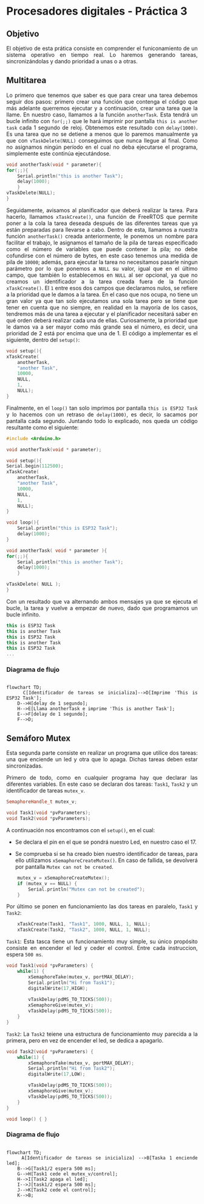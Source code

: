 # Procesadores digitales - Práctica 3

## Objetivo
<div align="justify">

El objetivo de esta prática consiste en comprender el funiconamiento de un sistema operativo en tiempo real. Lo haremos generando tareas, sincronizándolas y dando prioridad a unas o a otras.

## Multitarea

Lo primero que tenemos que saber es que para crear una tarea debemos seguir dos pasos: primero crear una función que contenga el código que más adelante querremos ejecutar y a continuación, crear una tarea que la llame. En nuestro caso, llamamos a la función `anotherTask`. Esta tendrá un bucle infinito con `for(;;)` que le hará imprimir por pantalla `this is another task` cada 1 segundo de reloj. Obtenemos este resultado con `delay(1000)`. Es una tarea que no se detiene a menos que lo paremos manualmente ya que con `vTaskDelete(NULL)` conseguimos que nunca llegue al final. Como no asignamos ningún período en el cual no deba ejecutarse el programa, simplemente este continúa ejecutándose. 

```cpp
void anotherTask(void * parameter){
for(;;){
    Serial.println("this is another Task");
    delay(1000);
    }
vTaskDelete(NULL);
}
```

Seguidamente, avisamos al planificador que deberá realizar la tarea. Para hacerlo, llamamos `xTaskCreate()`, una función de FreeRTOS que permite poner a la cola la tarea deseada después de las diferentes tareas que ya están preparadas para llevarse a cabo. Dentro de esta, llamamos a nuestra función `anotherTask()` creada anteriormente, le ponemos un nombre para facilitar el trabajo, le asignamos el tamaño de la pila de tareas especificado como el número de variables que puede contener la pila; no debe cofundirse con el número de bytes, en este caso tenemos una medida de pila de `10000`; además, para ejecutar la tarea no necesitamos pasarle ningun parámetro por lo que ponemos a `NULL` su valor, igual que en el último campo, que también lo establecemos en `NULL` al ser opcional, ya que no creamos un identificador a la tarea creada fuera de la función `xTaskCreate()`. El `1` entre esos dos campos que declaramos nulos, se refiere a la prioridad que le damos a la tarea. En el caso que nos ocupa, no tiene un gran valor ya que tan solo ejecutamos una sola tarea pero se tiene que tener en cuenta que no siempre, en realidad en la mayoría de los casos, tendremos más de una tarea a ejecutar y el planificador necesitará saber en qué orden deberá realizar cada una de ellas. Curiosamente, la prioridad que le damos va a ser mayor como más grande sea el número, es decir, una prioridad de 2 está por encima que una de 1. El código a implementar es el siguiente, dentro del `setup()`:

```cpp
void setup(){
xTaskCreate(
    anotherTask,
    "another Task",
    10000, 
    NULL, 
    1, 
    NULL);
}
```
Finalmente, en el `loop()` tan solo imprimos por pantalla `this is ESP32 Task` y lo hacemos con un retraso de `delay(1000)`, es decir, lo sacamos por pantalla cada segundo. Juntando todo lo explicado, nos queda un código resultante como el siguiente:

```cpp
#include <Arduino.h>

void anotherTask(void * parameter);

void setup(){
Serial.begin(112500);
xTaskCreate(
    anotherTask, 
    "another Task",
    10000, 
    NULL,
    1, 
    NULL); 
}

void loop(){
    Serial.println("this is ESP32 Task");
    delay(1000);
}

void anotherTask( void * parameter ){
for(;;){
    Serial.println("this is another Task");
    delay(1000);
    }

vTaskDelete( NULL );
}
```

Con un resultado que va alternando ambos mensajes ya que se ejecuta el bucle, la tarea y vuelve a empezar de nuevo, dado que programamos un bucle infinito.

```cpp
this is ESP32 Task
this is another Task
this is ESP32 Task
this is another Task
this is ESP32 Task
...
```

### Diagrama de flujo

```mermaid

flowchart TD;
    C[Identificador de tareas se inicializa]-->D[Imprime 'This is ESP32 Task'];
    D-->H[delay de 1 segundo];
    H-->E[Llama anotherTask e imprime 'This is another Task'];
    E-->F[delay de 1 segundo];
    F-->D;

```

## Semáforo Mutex

Esta segunda parte consiste en realizar un programa que utilice dos tareas: una que enciende un led y otra que lo apaga. Dichas tareas deben estar sincronizadas.

Primero de todo, como en cualquier programa hay que declarar las diferentes variables. En este caso se declaran dos tareas: `Task1`, `Task2` y un identificador de tareas ``mutex_v``.
```cpp
SemaphoreHandle_t mutex_v; 

void Task1(void *pvParameters);
void Task2(void *pvParameters);
```

A continuación nos encontramos con el `setup()`, en el cual:

* Se declara el pin en el que se pondrá nuestro Led, en nuestro caso el 17.

* Se comprueba si se ha creado bien nuestro identificador de tareas, para ello 
utilizamos `xSemaphoreCreateMutex()`. En caso de fallida, se devolverá por pantalla `Mutex can not be created`. 
```cpp
    mutex_v = xSemaphoreCreateMutex(); 
    if (mutex_v == NULL) { 
        Serial.println("Mutex can not be created"); 
    }
```

Por último se ponen en funcionamiento las dos tareas en paralelo, `Task1` y `Task2`:

```cpp
    xTaskCreate(Task1, "Task1", 1000, NULL, 1, NULL); 
    xTaskCreate(Task2, "Task2", 1000, NULL, 1, NULL); 
```

``Task1``: 
Esta tasca tiene un funcionamiento muy simple, su único propósito consiste en encender el led y ceder el control. Entre cada instruccion, espera ``500 ms``.

```cpp
void Task1(void *pvParameters) { 
    while(1) { 
        xSemaphoreTake(mutex_v, portMAX_DELAY); 
        Serial.println("Hi from Task1"); 
        digitalWrite(17,HIGH);
        
        vTaskDelay(pdMS_TO_TICKS(500)); 
        xSemaphoreGive(mutex_v); 
        vTaskDelay(pdMS_TO_TICKS(500)); 
    } 
} 
```

``Task2``:
La ``Task2`` teiene una estructura de funcionamiento muy parecida a la primera, pero en vez de encender el led, se dedica a apagarlo. 

```cpp
void Task2(void *pvParameters) { 
    while(1) { 
        xSemaphoreTake(mutex_v, portMAX_DELAY); 
        Serial.println("Hi from Task2"); 
        digitalWrite(17,LOW);

        vTaskDelay(pdMS_TO_TICKS(500)); 
        xSemaphoreGive(mutex_v); 
        vTaskDelay(pdMS_TO_TICKS(500)); 
    } 
} 

void loop() { }
```

### Diagrama de flujo

```mermaid

flowchart TD;
    A[Identificador de tareas se inicializa] -->B[Taska 1 enciende led];    
    B-->G[Task1/2 espera 500 ms];
    G-->H[Task1 cede el mutex_v/control];
    H-->I[Task2 apaga el led];
    I-->J[task1/2 espera 500 ms];
    J-->K[Task2 cede el control];
    K-->B;

```
